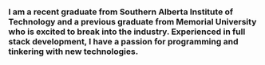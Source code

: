 ### I am a recent graduate from Southern Alberta Institute of Technology and a previous graduate from Memorial University who is excited to break into the industry. Experienced in full stack development, I have a passion for programming and tinkering with new technologies.

